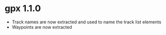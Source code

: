 # gpx 1.1.0

* Track names are now extracted and used to name the track list elements
* Waypoints are now extracted
